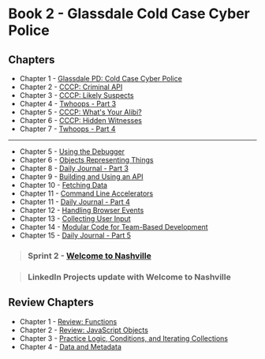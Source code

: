 # Book 2 - Glassdale Cold Case Cyber Police


## Chapters

* Chapter 1 - [Glassdale PD: Cold Case Cyber Police](./chapters/GLASSDALE_PD_INTRO.md)
* Chapter 2 - [CCCP: Criminal API](./chapters/GLASSDALE_CRIMINAL_API.md)
* Chapter 3 - [CCCP: Likely Suspects](./chapters/GLASSDALE_CRIMINAL_HISTORY.md)
* Chapter 4 - [Twhoops - Part 3](./chapters/TWHOOPS_OBJECTS_ARRAYS.md)
* Chapter 5 - [CCCP: What's Your Alibi?](./chapters/GLASSDALE_ALIBI.md)
* Chapter 6 - [CCCP: Hidden Witnesses](./chapters/GLASSDALE_WITNESSES.md)
* Chapter 7 - [Twhoops - Part 4](./chapters/TWHOOPS_OBJECTS_ARRAYS.md)


---

* Chapter 5 - [Using the Debugger](./chapters/MISC_DEBUGGING.md)
* Chapter 6 - [Objects Representing Things](./chapters/OBJECTS_AS_THINGS.md)
* Chapter 8 - [Daily Journal - Part 3](./chapters/DAILY_JOURNAL_DATA_DOM.md)
* Chapter 9 - [Building and Using an API](./chapters/JSON_SERVER_API.md)
* Chapter 10 - [Fetching Data](./chapters/FETCH_INTRO.md)
* Chapter 11 - [Command Line Accelerators](./chapters/BASH_ALIASES.md)
* Chapter 11 - [Daily Journal - Part 4](./chapters/DAILY_JOURNAL_FETCHING.md)
* Chapter 12 - [Handling Browser Events](./chapters/JS_EVENTS.md)
* Chapter 13 - [Collecting User Input](./chapters/JS_USER_INPUT_BASICS.md)
* Chapter 14 - [Modular Code for Team-Based Development](./chapters/DESIGN_MODULARITY.md)
* Chapter 15 - [Daily Journal - Part 5](./chapters/DAILY_JOURNAL_MODULAR.md)

> ### __Sprint 2__ - [Welcome to Nashville](https://github.com/nashville-software-school/welcome-to-nashville)

> ### LinkedIn Projects update with Welcome to Nashville

## Review Chapters

* Chapter 1 - [Review: Functions](./chapters/JS_FUNCTION_BASICS.md)
* Chapter 2 - [Review: JavaScript Objects](./chapters/JS_OBJECTS.md)
* Chapter 3 - [Practice Logic, Conditions, and Iterating Collections](./chapters/JS_LOGIC_PRACTICE.md)
* Chapter 4 - [Data and Metadata](./chapters/METADATA.md)
